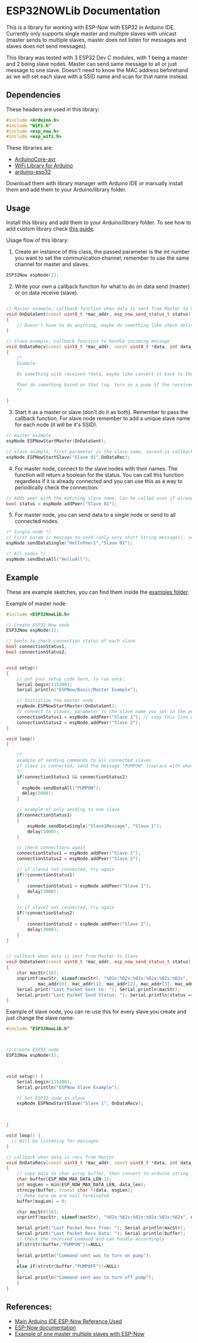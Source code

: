 # ESP32NOWLib Documentation
This is a library for working with ESP-Now with ESP32 in Arduino IDE. Currently only supports single master and multiple slaves with unicast (master sends to multiple slaves, master does not listen for messages and slaves does not send messages).

This library was tested with 3 ESP32 Dev C modules, with 1 being a master and 2 being slave nodes. Master can send same message to all or just message to one slave. Doesn't need to know the MAC address beforehand as we will set each slave with a SSID name and scan for that name instead.

## Dependencies
These headers are used in this library:
``` c++
#include <Arduino.h>
#include "WiFi.h"
#include <esp_now.h>
#include <esp_wifi.h>
```

These libraries are:
- [ArduinoCore-avr](https://github.com/arduino/ArduinoCore-avr)
- [WiFi Library for Arduino](https://github.com/arduino-libraries/WiFi)
- [arduino-esp32](https://github.com/espressif/arduino-esp32)

Download them with library manager with Arduino IDE or manually install them and add them to your Arduino/library folder.

## Usage
Install this library and add them to your Arduino/library folder. To see how to add custom library check [this guide](https://docs.arduino.cc/software/ide-v1/tutorials/installing-libraries).

<!-- For Arduino IDE you can check if it worked by restarting Arduino IDE and checking Sketch->Include Library then you should scroll down and see this library. -->

Usage flow of this library:

1. Create an instance of this class, the passed parameter is the int number you want to set the communication channel, remember to use the same channel for master and slaves.
``` C++
ESP32Now espNode(1);
```

2. Write your own a callback function for what to do on data send (master) or on data receive (slave).
``` C++

// Master example, callback function when data is sent from Master to Slave
void OnDataSent(const uint8_t *mac_addr, esp_now_send_status_t status) 
{
    // Doesn't have to do anything, maybe do something like check delivery status (see my example sketch)
}

// Slave example, callback function to handle incoming message
void OnDataRecv(const uint8_t *mac_addr, const uint8_t *data, int data_len)
{
    /* 
    Example: 

    Do something with received *data, maybe like convert it back to the original sent format (eg. String, struct, or whatever)

    Then do something based on that (eg. turn on a pump if the received command is "PUMPON" or something like that)
    */

}


```

3. Start it as a master or slave (don't do it as both). Remember to pass the callback function. For slave node remember to add a unique slave name for each node (it will be it's SSID).
``` C++
// master example
espNode.ESPNowStartMaster(OnDataSent);

// slave example, first parameter is the slave name, second is callback
espNode.ESPNowStartSlave("Slave 01",OnDataRec);
```

4. For master node, connect to the slave nodes with their names. The function will return a boolean for the status. You can call this function regardless if it is already connected and you can use this as a way to periodically check the connection.
``` C++
// Adds peer with the matching slave name. Can be called even if already connected.
bool status = espNode.addPeer("Slave 01");
```

5. For master node, you can send data to a single node or send to all connected nodes.
``` C++
/* Single node */
// First param is message to send (only very short String messages), second is name/SSID to send to
espNode.sendDataSingle("HelloPeer1","Slave 01");

/* All nodes */
espNode.sendDataAll("HelloAll");
```



## Example
These are example sketches, you can find them inside the [examples folder](./examples/).

Example of master node:
``` C++
#include <ESP32NowLib.h>

// Create ESP32 Now node
ESP32Now espNode(1);

// bools to check connection status of each slave
bool connectionStatus1;
bool connectionStatus2;


void setup() 
{
    // put your setup code here, to run once:
    Serial.begin(115200);
    Serial.println("ESPNow/Basic/Master Example");

    // Initialize the master node
    espNode.ESPNowStartMaster(OnDataSent);
    // connect to slaves, parameter is the slave name you set in the peer ino
    connectionStatus1 = espNode.addPeer("Slave 1"); // copy this line with different name for more peers
    connectionStatus2 = espNode.addPeer("Slave 2");
}

void loop() 
{

    /* 
    example of sending commands to all connected slaves
    if slave is connected, send the message "PUMPON" (replace with whatever String you want to send), if you would like to change data type feel free to modify function in library  
    */
    if(connectionStatus1 && connectionStatus2)
    {
      espNode.sendDataAll("PUMPON");
      delay(5000);
    }

    // example of only sending to one slave
    if(connectionStatus1)
    {
        espNode.sendDataSingle("Slave1Message", "Slave 1");
        delay(5000);
    }

    // check connections again
    connectionStatus1 = espNode.addPeer("Slave 1");
    connectionStatus2 = espNode.addPeer("Slave 2");

    // if slave1 not connected, try again
    if(!connectionStatus1)
    {
        connectionStatus1 = espNode.addPeer("Slave 1");
        delay(3000);
    }

    // if slave2 not connected, try again
    if(!connectionStatus2)
    {
        connectionStatus2 = espNode.addPeer("Slave 2");
        delay(3000);
    }
}


// callback when data is sent from Master to Slave
void OnDataSent(const uint8_t *mac_addr, esp_now_send_status_t status) 
{
    char macStr[18];
    snprintf(macStr, sizeof(macStr), "%02x:%02x:%02x:%02x:%02x:%02x",
            mac_addr[0], mac_addr[1], mac_addr[2], mac_addr[3], mac_addr[4], mac_addr[5]);
    Serial.print("Last Packet Sent to: "); Serial.println(macStr);
    Serial.print("Last Packet Send Status: "); Serial.println(status == ESP_NOW_SEND_SUCCESS ? "Delivery Success" : "Delivery Fail");
}

```

Example of slave node, you can re-use this for every slave you create and just change the slave name:

``` C++
#include "ESP32NowLib.h"



// Create ESP32 node
ESP32Now espNode(1);



void setup() {
    Serial.begin(115200);
    Serial.println("ESPNow Slave Example");

    // Set ESP32 node as slave
    espNode.ESPNowStartSlave("Slave 1", OnDataRecv);

  

}

void loop() {
  // Will be listening for messages
}

// callback when data is recv from Master
void OnDataRecv(const uint8_t *mac_addr, const uint8_t *data, int data_len) 
{
    // copy data to char array buffer, then convert to arduino string
    char buffer[ESP_NOW_MAX_DATA_LEN-1];
    int msgLen = min(ESP_NOW_MAX_DATA_LEN, data_len);
    strncpy(buffer, (const char *)data, msgLen);
    // Make sure we are null terminated
    buffer[msgLen] = 0; 

    char macStr[18];
    snprintf(macStr, sizeof(macStr), "%02x:%02x:%02x:%02x:%02x:%02x", mac_addr[0], mac_addr[1], mac_addr[2], mac_addr[3], mac_addr[4], mac_addr[5]);

    Serial.print("Last Packet Recv from: "); Serial.println(macStr);
    Serial.print("Last Packet Recv Data: "); Serial.println(buffer);
    // Check the received command and can handle accordingly
    if(strstr(buffer,"PUMPON")!=NULL)
    {
    Serial.println("Command sent was to turn on pump");
    }
    else if(strstr(buffer,"PUMPOFF")!=NULL)
    {
    Serial.println("Command sent was to turn off pump");
    }
}
```


## References:
- [Main Arduino IDE ESP-Now Reference Used](https://espressif-docs.readthedocs-hosted.com/projects/arduino-esp32/en/latest/api/espnow.html)
- [ESP-Now documentation](https://docs.espressif.com/projects/esp-idf/en/latest/esp32/api-reference/network/esp_now.html)
- [Example of one master multiple slaves with ESP-Now](https://randomnerdtutorials.com/esp8266-esp-now-one-master-multiple-slaves/)